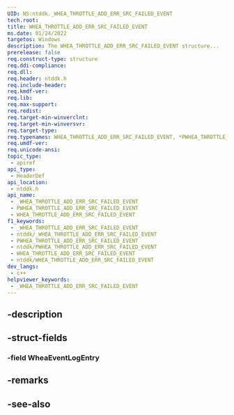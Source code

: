 ```yaml
---
UID: NS:ntddk._WHEA_THROTTLE_ADD_ERR_SRC_FAILED_EVENT
tech.root: 
title: WHEA_THROTTLE_ADD_ERR_SRC_FAILED_EVENT
ms.date: 01/24/2022
targetos: Windows
description: The WHEA_THROTTLE_ADD_ERR_SRC_FAILED_EVENT structure...
prerelease: false
req.construct-type: structure
req.ddi-compliance: 
req.dll: 
req.header: ntddk.h
req.include-header: 
req.kmdf-ver: 
req.lib: 
req.max-support: 
req.redist: 
req.target-min-winverclnt: 
req.target-min-winversvr: 
req.target-type: 
req.typenames: WHEA_THROTTLE_ADD_ERR_SRC_FAILED_EVENT, *PWHEA_THROTTLE_ADD_ERR_SRC_FAILED_EVENT
req.umdf-ver: 
req.unicode-ansi: 
topic_type:
 - apiref
api_type:
 - HeaderDef
api_location:
 - ntddk.h
api_name:
 - _WHEA_THROTTLE_ADD_ERR_SRC_FAILED_EVENT
 - PWHEA_THROTTLE_ADD_ERR_SRC_FAILED_EVENT
 - WHEA_THROTTLE_ADD_ERR_SRC_FAILED_EVENT
f1_keywords:
 - _WHEA_THROTTLE_ADD_ERR_SRC_FAILED_EVENT
 - ntddk/_WHEA_THROTTLE_ADD_ERR_SRC_FAILED_EVENT
 - PWHEA_THROTTLE_ADD_ERR_SRC_FAILED_EVENT
 - ntddk/PWHEA_THROTTLE_ADD_ERR_SRC_FAILED_EVENT
 - WHEA_THROTTLE_ADD_ERR_SRC_FAILED_EVENT
 - ntddk/WHEA_THROTTLE_ADD_ERR_SRC_FAILED_EVENT
dev_langs:
 - c++
helpviewer_keywords:
 - _WHEA_THROTTLE_ADD_ERR_SRC_FAILED_EVENT
---
```


## -description

## -struct-fields

### -field WheaEventLogEntry

## -remarks

## -see-also

